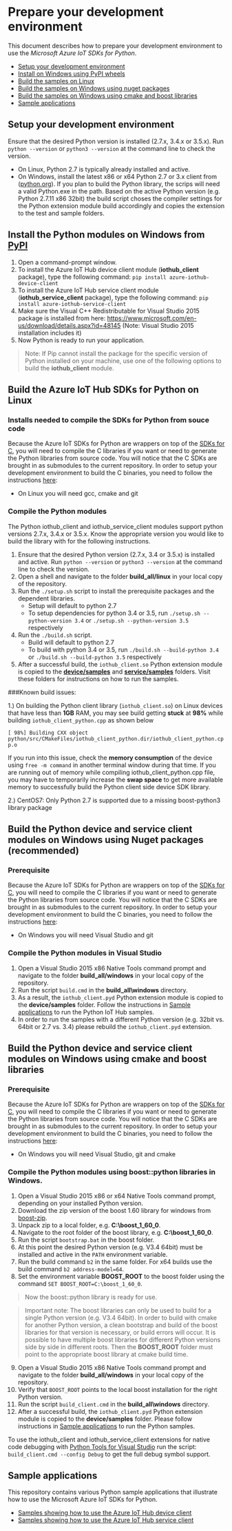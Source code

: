 # Prepare your development environment

This document describes how to prepare your development environment to use the *Microsoft Azure IoT SDKs for Python*.

- [Setup your development environment](#devenv)
- [Install on Windows using PyPI wheels](#windows-wheels)
- [Build the samples on Linux](#linux)
- [Build the samples on Windows using nuget packages](#windows)
- [Build the samples on Windows using cmake and boost libraries](#windows-cmake)
- [Sample applications](#samplecode)

<a name="devenv"></a>
## Setup your development environment

Ensure that the desired Python version is installed (2.7.x, 3.4.x or 3.5.x). Run `python --version` or `python3 --version` at the command line to check the version. 
* On Linux, Python 2.7 is typically already installed and active. 
* On Windows, install the latest x86 or x64 Python 2.7 or 3.x client from ([python.org](https://www.python.org/downloads/)). If you plan to build the Python library, the scrips will need a valid Python.exe in the path. Based on the active Python version (e.g. Python 2.7.11 x86 32bit) the build script choses the compiler settings for the Python extension module build accordingly and copies the extension to the test and sample folders.

<a name="windows-wheels"></a>
## Install the Python modules on Windows from [PyPI] 

1. Open a command-prompt window.
2. To install the Azure IoT Hub device client module (**iothub\_client** package), type the following command: `pip install azure-iothub-device-client`
2. To install the Azure IoT Hub service client module (**iothub\_service\_client** package), type the following command: `pip install azure-iothub-service-client`
3. Make sure the Visual C++ Redistributable for Visual Studio 2015 package is installed from here: https://www.microsoft.com/en-us/download/details.aspx?id=48145 (Note: Visual Studio 2015 installation includes it) 
4. Now Python is ready to run your application. 

> Note: If Pip cannot install the package for the specific version of Python installed on your machine, use one of the following options to build the **iothub_client** module.

<a name="linux"></a>
## Build the Azure IoT Hub SDKs for Python on Linux

### Installs needed to compile the SDKs for Python from souce code
Because the Azure IoT SDKs for Python are wrappers on top of the [SDKs for C][azure-iot-sdk-c], you will need to compile the C libraries if you want or need to generate the Python libraries from source code.
You will notice that the C SDKs are brought in as submodules to the current repository.
In order to setup your development environment to build the C binaries, you need to follow the instructions [here][c-devbox-setup]:
* On Linux you will need gcc, cmake and git

### Compile the Python modules
The Python iothub_client and iothub_service_client modules support python versions 2.7.x, 3.4.x or 3.5.x. Know the appropriate version you would like to build the library with for the following instructions.

1. Ensure that the desired Python version (2.7.x, 3.4 or 3.5.x) is installed and active. Run `python --version` or `python3 --version` at the command line to check the version.
2. Open a shell and navigate to the folder **build_all/linux** in your local copy of the repository.
3. Run the `./setup.sh` script to install the prerequisite packages and the dependent libraries.
    * Setup will default to python 2.7
    * To setup dependencies for python 3.4 or 3.5, run `./setup.sh --python-version 3.4` or `./setup.sh --python-version 3.5` respectively
4. Run the `./build.sh` script.
    * Build will default to python 2.7
    * To build with python 3.4 or 3.5, run `./build.sh --build-python 3.4` or `./build.sh --build-python 3.5` respectively 
5. After a successful build, the `iothub_client.so` Python extension module is copied to the [**device/samples**][device-samples] and [**service/samples**][service-samples] folders. Visit these folders for instructions on how to run the samples.

###Known build issues: 

1.) On building the Python client library (`iothub_client.so`) on Linux devices that have less than **1GB** RAM, you may see build getting **stuck** at **98%** while building `iothub_client_python.cpp` as shown below

``[ 98%] Building CXX object python/src/CMakeFiles/iothub_client_python.dir/iothub_client_python.cpp.o``

If you run into this issue, check the **memory consumption** of the device using `free -m command` in another terminal window during that time. If you are running out of memory while compiling iothub_client_python.cpp file, you may have to temporarily increase the **swap space** to get more available memory to successfully build the Python client side device SDK library.

2.) CentOS7: Only Python 2.7 is supported due to a missing boost-python3 library package

<a name="windows"></a>
## Build the Python device and service client modules on Windows using Nuget packages (recommended)

### Prerequisite
Because the Azure IoT SDKs for Python are wrappers on top of the [SDKs for C][azure-iot-sdk-c], you will need to compile the C libraries if you want or need to generate the Python libraries from source code.
You will notice that the C SDKs are brought in as submodules to the current repository.
In order to setup your development environment to build the C binaries, you need to follow the instructions [here][c-devbox-setup]:
* On Windows you will need Visual Studio and git

### Compile the Python modules in Visual Studio
1. Open a Visual Studio 2015 x86 Native Tools command prompt and navigate to the folder **build_all/windows** in your local copy of the repository.
2. Run the script `build.cmd` in the **build_all\\windows** directory.
3. As a result, the `iothub_client.pyd` Python extension module is copied to the **device/samples** folder. Follow the instructions in [Sample applications](#samplecode) to run the Python IoT Hub samples.
4. In order to run the samples with a different Python version (e.g. 32bit vs. 64bit or 2.7 vs. 3.4) please rebuild the `iothub_client.pyd` extension.

<a name="windows-cmake"></a>
## Build the Python device and service client modules on Windows using cmake and boost libraries 

### Prerequisite
Because the Azure IoT SDKs for Python are wrappers on top of the [SDKs for C][azure-iot-sdk-c], you will need to compile the C libraries if you want or need to generate the Python libraries from source code.
You will notice that the C SDKs are brought in as submodules to the current repository.
In order to setup your development environment to build the C binaries, you need to follow the instructions [here][c-devbox-setup]:
* On Windows you will need Visual Studio, git and cmake

### Compile the Python modules using boost::python libraries in Windows. 
1. Open a Visual Studio 2015 x86 or x64 Native Tools command prompt, depending on your installed Python version.
2. Download the zip version of the boost 1.60 library for windows from [boost-zip]. 
3. Unpack zip to a local folder, e.g. **C:\boost_1_60_0**.
4. Navigate to the root folder of the boost library, e.g. **C:\boost_1_60_0**.
5. Run the script `bootstrap.bat` in the boost folder.
6. At this point the desired Python version (e.g. V3.4 64bit) must be installed and active in the `PATH` environment variable.
7. Run the build command `b2` in the same folder. For x64 builds use the build command `b2 address-model=64`.
8. Set the environment variable **BOOST_ROOT** to the boost folder using the command `SET BOOST_ROOT=C:\boost_1_60_0`.

> Now the boost::python library is ready for use. 

> Important note: The boost libraries can only be used to build for a single Python version (e.g. V3.4 64bit). In order to build with cmake for another Python version, a clean bootstrap and build of the boost libraries for that version is necessary, or build errors will occur. It is possible to have multiple boost libraries for different Python versions side by side in different roots. Then the **BOOST_ROOT** folder must point to the appropriate boost library at cmake build time.

9. Open a Visual Studio 2015 x86 Native Tools command prompt and navigate to the folder **build_all/windows** in your local copy of the repository.
10. Verify that `BOOST_ROOT` points to the local boost installation for the right Python version.
11. Run the script `build_client.cmd` in the **build_all\\windows** directory.
12. After a successful build, the `iothub_client.pyd` Python extension module is copied to the **device/samples** folder. Please follow instructions in [Sample applications](#samplecode) to run the Python samples.

To use the iothub_client and iothub_service_client extensions for native code debugging with [Python Tools for Visual Studio] run the script: `build_client.cmd --config Debug` to get the full debug symbol support.

<a name="samplecode"></a>
## Sample applications

This repository contains various Python sample applications that illustrate how to use the Microsoft Azure IoT SDKs for Python.
* [Samples showing how to use the Azure IoT Hub device client][device-samples]
* [Samples showing how to use the Azure IoT Hub service client][service-samples]


[python-2.7 or python-3.5]: https://www.python.org/downloads/
[PyPI]: https://pypi.python.org/pypi/azure-iothub-device-client/
[PyPi]: https://pypi.python.org/pypi/azure-iothub-service-client
[Python Tools for Visual Studio]: https://www.visualstudio.com/en-us/features/python-vs.aspx
[device-samples]: ../device/samples/
[service-samples]: ../service/samples/

[boost-zip]: http://www.boost.org/users/history/version_1_60_0.html
[azure-iot-sdk-c]: https://github.com/azure/azure-iot-sdk-c
[c-devbox-setup]: https://github.com/Azure/azure-iot-sdk-c/blob/master/doc/devbox_setup.md
